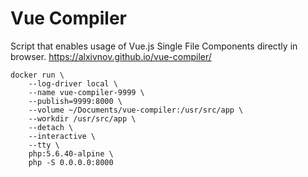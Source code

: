 # Vue Compiler
Script that enables usage of Vue.js Single File Components directly in browser. https://alxivnov.github.io/vue-compiler/

```shell
docker run \
	--log-driver local \
	--name vue-compiler-9999 \
	--publish=9999:8000 \
	--volume ~/Documents/vue-compiler:/usr/src/app \
	--workdir /usr/src/app \
	--detach \
	--interactive \
	--tty \
	php:5.6.40-alpine \
	php -S 0.0.0.0:8000
```